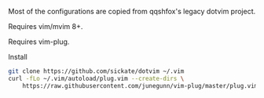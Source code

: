 Most of the configurations are copied from qqshfox's legacy dotvim project.

Requires vim/mvim 8+.

Requires vim-plug.

Install

```bash
git clone https://github.com/sickate/dotvim ~/.vim
curl -fLo ~/.vim/autoload/plug.vim --create-dirs \
    https://raw.githubusercontent.com/junegunn/vim-plug/master/plug.vim
```
